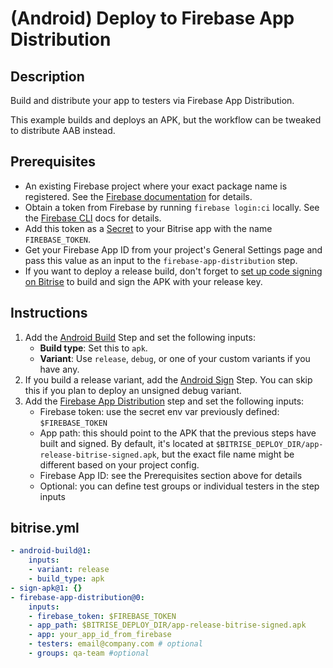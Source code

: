 # (Android) Deploy to Firebase App Distribution

## Description

Build and distribute your app to testers via Firebase App Distribution.

This example builds and deploys an APK, but the workflow can be tweaked to distribute AAB instead.

## Prerequisites

* An existing Firebase project where your exact package name is registered. See the [Firebase documentation](https://firebase.google.com/docs/app-distribution/android/distribute-console?apptype=apk) for details.
* Obtain a token from Firebase by running `firebase login:ci` locally. See the [Firebase CLI](https://firebase.google.com/docs/cli#sign-in-test-cli) docs for details.
* Add this token as a [Secret](https://devcenter.bitrise.io/en/builds/secrets.html) to your Bitrise app with the name `FIREBASE_TOKEN`.
* Get your Firebase App ID from your project's General Settings page and pass this value as an input to the `firebase-app-distribution` step.
* If you want to deploy a release build, don't forget to [set up code signing on Bitrise](https://devcenter.bitrise.io/en/code-signing/android-code-signing.html) to build and sign the APK with your release key.

## Instructions

1. Add the [Android Build](https://bitrise.io/integrations/steps/android-build) Step and set the following inputs:
    - **Build type**: Set this to `apk`.
    - **Variant**: Use `release`, `debug`, or one of your custom variants if you have any.
2. If you build a release variant, add the [Android Sign](https://bitrise.io/integrations/steps/sign-apk) Step. You can skip this if you plan to deploy an unsigned debug variant.
3. Add the [Firebase App Distribution](https://bitrise.io/integrations/steps/firebase-app-distribution) step and set the following inputs:
    * Firebase token: use the secret env var previously defined: `$FIREBASE_TOKEN`
    * App path: this should point to the APK that the previous steps have built and signed. By default, it's located at `$BITRISE_DEPLOY_DIR/app-release-bitrise-signed.apk`, but the exact file name might be different based on your project config.
    * Firebase App ID: see the Prerequisites section above for details
    * Optional: you can define test groups or individual testers in the step inputs

## bitrise.yml

```yaml
- android-build@1:
    inputs:
    - variant: release
    - build_type: apk
- sign-apk@1: {}
- firebase-app-distribution@0:
    inputs:
    - firebase_token: $FIREBASE_TOKEN
    - app_path: $BITRISE_DEPLOY_DIR/app-release-bitrise-signed.apk
    - app: your_app_id_from_firebase
    - testers: email@company.com # optional
    - groups: qa-team #optional
```
